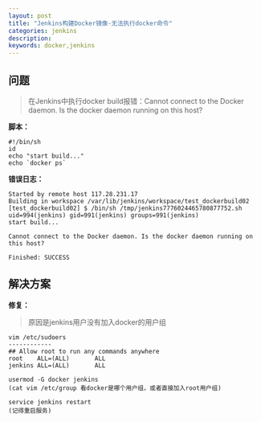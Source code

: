 ```yaml
---
layout: post
title: "Jenkins构建Docker镜像-无法执行docker命令"
categories: jenkins
description: 
keywords: docker,jenkins
---
```


## 问题

> 在Jenkins中执行docker build报错：Cannot connect to the Docker daemon. Is the docker daemon running on this host?


**脚本：**

```
#!/bin/sh
id
echo "start build..."
echo `docker ps`
```

**错误日志：**

```
Started by remote host 117.28.231.17
Building in workspace /var/lib/jenkins/workspace/test_dockerbuild02
[test_dockerbuild02] $ /bin/sh /tmp/jenkins7776024465780877752.sh
uid=994(jenkins) gid=991(jenkins) groups=991(jenkins)
start build...

Cannot connect to the Docker daemon. Is the docker daemon running on this host?

Finished: SUCCESS
```

## 解决方案

**修复：**

> 原因是jenkins用户没有加入docker的用户组

```
vim /etc/sudoers
------------
## Allow root to run any commands anywhere
root    ALL=(ALL)       ALL
jenkins ALL=(ALL)       ALL

usermod -G docker jenkins
(cat vim /etc/group 看docker是哪个用户组，或者直接加入root用户组)

service jenkins restart
(记得重启服务)
```


